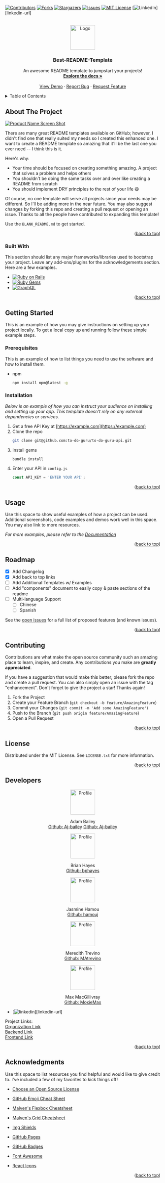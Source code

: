 <!-- Improved compatibility of back to top link: See: https://github.com/othneildrew/Best-README-Template/pull/73 -->
<a name="readme-top"></a>
<!--
*** Thanks for checking out the Best-README-Template. If you have a suggestion
*** that would make this better, please fork the repo and create a pull request
*** or simply open an issue with the tag "enhancement".
*** Don't forget to give the project a star!
*** Thanks again! Now go create something AMAZING! :D
-->



<!-- PROJECT SHIELDS -->
<!--
*** I'm using markdown "reference style" links for readability.
*** Reference links are enclosed in brackets [ ] instead of parentheses ( ).
*** See the bottom of this document for the declaration of the reference variables
*** for contributors-url, forks-url, etc. This is an optional, concise syntax you may use.
*** https://www.markdownguide.org/basic-syntax/#reference-style-links
-->
[![Contributors][contributors-shield]][contributors-url]
[![Forks][forks-shield]][forks-url]
[![Stargazers][stars-shield]][stars-url]
[![Issues][issues-shield]][issues-url]
[![MIT License][license-shield]][license-url]
[![LinkedIn][linkedin-shield]][linkedin-url]



<!-- PROJECT LOGO -->
<br />
<div align="center">
  <a href="https://github.com/othneildrew/Best-README-Template">
    <img src="images/logo.png" alt="Logo" width="80" height="80">
  </a>

  <h3 align="center">Best-README-Template</h3>

  <p align="center">
    An awesome README template to jumpstart your projects!
    <br />
    <a href="https://github.com/othneildrew/Best-README-Template"><strong>Explore the docs »</strong></a>
    <br />
    <br />
    <a href="https://github.com/othneildrew/Best-README-Template">View Demo</a>
    ·
    <a href="https://github.com/othneildrew/Best-README-Template/issues">Report Bug</a>
    ·
    <a href="https://github.com/to-do-guru/to-do-guru-api/issues">Request Feature</a>
  </p>
</div>



<!-- TABLE OF CONTENTS -->
<details>
  <summary>Table of Contents</summary>
  <ol>
    <li>
      <a href="#about-the-project">About The Project</a>
      <ul>
        <li><a href="#built-with">Built With</a></li>
      </ul>
    </li>
    <li>
      <a href="#getting-started">Getting Started</a>
      <ul>
        <li><a href="#prerequisites">Prerequisites</a></li>
        <li><a href="#installation">Installation</a></li>
      </ul>
    </li>
    <li><a href="#usage">Usage</a></li>
    <li><a href="#roadmap">Roadmap</a></li>
    <li><a href="#contributing">Contributing</a></li>
    <li><a href="#license">License</a></li>
    <li><a href="#developers">Developers</a></li>
    <li><a href="#acknowledgments">Acknowledgments</a></li>
  </ol>
</details>



<!-- ABOUT THE PROJECT -->
## About The Project

[![Product Name Screen Shot][product-screenshot]](https://example.com)

There are many great README templates available on GitHub; however, I didn't find one that really suited my needs so I created this enhanced one. I want to create a README template so amazing that it'll be the last one you ever need -- I think this is it.

Here's why:
* Your time should be focused on creating something amazing. A project that solves a problem and helps others
* You shouldn't be doing the same tasks over and over like creating a README from scratch
* You should implement DRY principles to the rest of your life :smile:

Of course, no one template will serve all projects since your needs may be different. So I'll be adding more in the near future. You may also suggest changes by forking this repo and creating a pull request or opening an issue. Thanks to all the people have contributed to expanding this template!

Use the `BLANK_README.md` to get started.

<p align="right">(<a href="#readme-top">back to top</a>)</p>



### Built With

This section should list any major frameworks/libraries used to bootstrap your project. Leave any add-ons/plugins for the acknowledgements section. Here are a few examples.

* [![Ruby on Rails][Rails]][Rails-url]
* [![Ruby Gems][Ruby-gems]][Ruby-gems-url]
* [![GraphQL][graphql-badge]][graphql-url]

<p align="right">(<a href="#readme-top">back to top</a>)</p>



<!-- GETTING STARTED -->
## Getting Started

This is an example of how you may give instructions on setting up your project locally.
To get a local copy up and running follow these simple example steps.

### Prerequisites

This is an example of how to list things you need to use the software and how to install them.
* npm
  ```sh
  npm install npm@latest -g
  ```

### Installation

_Below is an example of how you can instruct your audience on installing and setting up your app. This template doesn't rely on any external dependencies or services._

1. Get a free API Key at [https://example.com](https://example.com)
2. Clone the repo
   ```sh
   git clone git@github.com:to-do-guru/to-do-guru-api.git
   ```
3. Install gems
   ```sh
   bundle install
   ```
4. Enter your API in `config.js`
   ```js
   const API_KEY = 'ENTER YOUR API';
   ```

<p align="right">(<a href="#readme-top">back to top</a>)</p>



<!-- USAGE EXAMPLES -->
## Usage

Use this space to show useful examples of how a project can be used. Additional screenshots, code examples and demos work well in this space. You may also link to more resources.

_For more examples, please refer to the [Documentation](https://example.com)_

<p align="right">(<a href="#readme-top">back to top</a>)</p>



<!-- ROADMAP -->
## Roadmap

- [x] Add Changelog
- [x] Add back to top links
- [ ] Add Additional Templates w/ Examples
- [ ] Add "components" document to easily copy & paste sections of the readme
- [ ] Multi-language Support
    - [ ] Chinese
    - [ ] Spanish

See the [open issues](https://github.com/to-do-guru/to-do-guru-api/issues) for a full list of proposed features (and known issues).

<p align="right">(<a href="#readme-top">back to top</a>)</p>



<!-- CONTRIBUTING -->
## Contributing

Contributions are what make the open source community such an amazing place to learn, inspire, and create. Any contributions you make are **greatly appreciated**.

If you have a suggestion that would make this better, please fork the repo and create a pull request. You can also simply open an issue with the tag "enhancement".
Don't forget to give the project a star! Thanks again!

1. Fork the Project
2. Create your Feature Branch (`git checkout -b feature/AmazingFeature`)
3. Commit your Changes (`git commit -m 'Add some AmazingFeature'`)
4. Push to the Branch (`git push origin feature/AmazingFeature`)
5. Open a Pull Request

<p align="right">(<a href="#readme-top">back to top</a>)</p>



<!-- LICENSE -->
## License

Distributed under the MIT License. See `LICENSE.txt` for more information.

<p align="right">(<a href="#readme-top">back to top</a>)</p>



<!-- DEVELOPERS -->

## Developers

<div align="center">
  <img src="https://avatars.githubusercontent.com/u/116456652?v=4" alt="Profile" width="80" height="80">
  <p align="center">
    Adam Bailey<br>
    <a href="https://github.com/Aj-bailey">Github: Aj-bailey</a>
    <a href="https://www.linkedin.com/in/brewerdeveloper/">Github: Aj-bailey</a>
  </p>
</div>

<div align="center">
  <img src="https://avatars.githubusercontent.com/u/71752551?v=4" alt="Profile" width="80" height="80">
  <p align="center">
    Brian Hayes<br>
    <a href="https://github.com/bphayes">Github: bphayes</a>
  </p>
</div>

<div align="center">
  <img src="https://avatars.githubusercontent.com/u/114951691?v=4" alt="Profile" width="80" height="80">
  <p align="center">
    Jasmine Hamou<br>
    <a href="https://github.com/hamouj">Github: hamouj</a>
  </p>
</div>

<div align="center">
  <img src="https://avatars.githubusercontent.com/u/112577589?v=4" alt="Profile" width="80" height="80">
  <p align="center">
    Meredith Trevino<br>
    <a href="https://github.com/MAtrevino">Github: MAtrevino</a>
  </p>
</div>

<div align="center">
  <img src="https://avatars.githubusercontent.com/u/108768349?v=4" alt="Profile" width="80" height="80">
  <p align="center">
    Max MacGillivray<br>
    <a href="https://github.com/MoxieMax">Github: MoxieMax</a>
  </p>
</div>

* [![linkedin][linkedin-shield]][linkedin-url]

Project Links: <br> 
[Organization Link](https://github.com/to-do-guru) <br>
[Backend Link](https://github.com/to-do-guru/to-do-guru-api) <br>
[Frontend Link](https://github.com/to-do-guru/to-do-guru-ui)

<p align="right">(<a href="#readme-top">back to top</a>)</p>



<!-- ACKNOWLEDGMENTS -->
## Acknowledgments

Use this space to list resources you find helpful and would like to give credit to. I've included a few of my favorites to kick things off!

* [Choose an Open Source License](https://choosealicense.com)
* [GitHub Emoji Cheat Sheet](https://www.webpagefx.com/tools/emoji-cheat-sheet)
* [Malven's Flexbox Cheatsheet](https://flexbox.malven.co/)
* [Malven's Grid Cheatsheet](https://grid.malven.co/)
* [Img Shields](https://shields.io)
* [GitHub Pages](https://pages.github.com)

* [GitHub Badges](https://home.aveek.io/GitHub-Profile-Badges/)

* [Font Awesome](https://fontawesome.com)
* [React Icons](https://react-icons.github.io/react-icons/search)

<p align="right">(<a href="#readme-top">back to top</a>)</p>



<!-- MARKDOWN LINKS & IMAGES -->
<!-- https://www.markdownguide.org/basic-syntax/#reference-style-links -->
[contributors-shield]: https://img.shields.io/github/contributors/othneildrew/Best-README-Template.svg?style=for-the-badge
[contributors-url]: https://github.com/to-do-guru/to-do-guru-api/graphs/contributors

[forks-shield]: https://img.shields.io/github/forks/othneildrew/Best-README-Template.svg?style=for-the-badge
[forks-url]: https://github.com/to-do-guru/to-do-guru-api/forks

[stars-shield]: https://img.shields.io/github/stars/othneildrew/Best-README-Template.svg?style=for-the-badge
[stars-url]: https://github.com/to-do-guru/to-do-guru-api/stargazers

[issues-shield]: https://img.shields.io/github/issues/othneildrew/Best-README-Template.svg?style=for-the-badge
[issues-url]: https://github.com/to-do-guru/to-do-guru-api/issues

[license-shield]: https://img.shields.io/github/license/othneildrew/Best-README-Template.svg?style=for-the-badge
[license-url]: https://github.com/to-do-guru/to-do-guru-api/blob/master/LICENSE.txt

[linkedin-shield]: https://img.shields.io/badge/-LinkedIn-black.svg?style=for-the-badge&logo=linkedin&colorB=555
[linkedin-adam]: https://www.linkedin.com/in/brewerdeveloper/
[linkedin-brian]: https://www.linkedin.com/in/brian-hayes-363812204/
[linkedin-jasmine]: https://www.linkedin.com/in/jasmine-hamou/
[linkedin-meredith]: https://www.linkedin.com/in/meredith-trevino/
[linkedin-max]: https://www.linkedin.com/in/max-macgillivray/

[product-screenshot]: images/screenshot.png

[github-badge]: https://img.shields.io/badge/GitHub-181717.svg?style=for-the-badge&logo=GitHub&logoColor=white
[github-adam]: https://github.com/aj-bailey
[github-brian]: href="https://github.com/bphayes
[github-jasmine]: https://github.com/hamouj
[github-meredith]: https://github.com/MAtrevino
[github-max]: https://github.com/MoxieMax

[Rails]: https://img.shields.io/badge/-Ruby%20on%20Rails-CC0000?logo=ruby-on-rails&logoColor=white&style=for-the-badge
[Rails-url]: https://rubyonrails.org 

[Ruby-gems]: https://img.shields.io/badge/RubyGems-E9573F.svg?style=for-the-badge&logo=RubyGems&logoColor=white
[Ruby-gems-url]: https://rubygems.org/

[graphql-badge]: https://img.shields.io/badge/GraphQL-E10098.svg?style=for-the-badge&logo=GraphQL&logoColor=white
[graphql-url]: https://graphql.org/